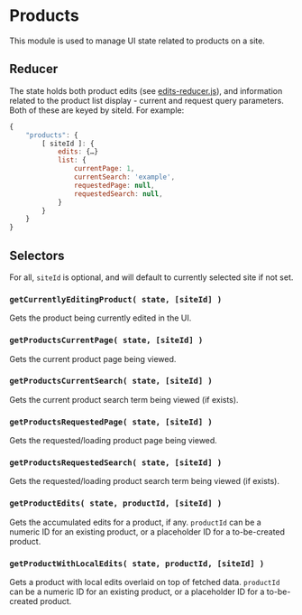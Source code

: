 # Products

This module is used to manage UI state related to products on a site.

## Reducer

The state holds both product edits (see [edits-reducer.js](./edits-reducer.js)), and information related to the product list display - current and request query parameters. Both of these are keyed by siteId. For example:

```js
{
	"products": {
		[ siteId ]: {
			edits: {…}
			list: {
				currentPage: 1,
				currentSearch: 'example',
				requestedPage: null,
				requestedSearch: null,
			}
		}
	}
}
```

## Selectors

For all, `siteId` is optional, and will default to currently selected site if not set.

### `getCurrentlyEditingProduct( state, [siteId] )`

Gets the product being currently edited in the UI.

### `getProductsCurrentPage( state, [siteId] )`

Gets the current product page being viewed.

### `getProductsCurrentSearch( state, [siteId] )`

Gets the current product search term being viewed (if exists).

### `getProductsRequestedPage( state, [siteId] )`

Gets the requested/loading product page being viewed.

### `getProductsRequestedSearch( state, [siteId] )`

Gets the requested/loading product search term being viewed (if exists).

### `getProductEdits( state, productId, [siteId] )`

Gets the accumulated edits for a product, if any. `productId` can be a numeric ID for an existing product, or a placeholder ID for a to-be-created product.

### `getProductWithLocalEdits( state, productId, [siteId] )`

Gets a product with local edits overlaid on top of fetched data. `productId` can be a numeric ID for an existing product, or a placeholder ID for a to-be-created product.
